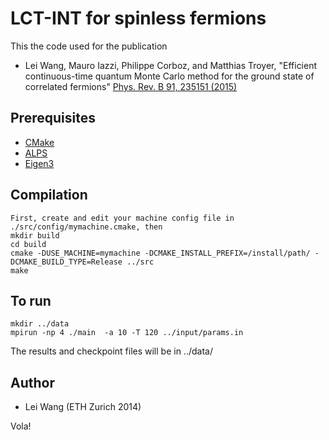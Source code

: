 LCT-INT for spinless fermions
=============================
This the code used for the publication 
 - Lei Wang, Mauro Iazzi, Philippe Corboz, and Matthias Troyer, "Efficient continuous-time quantum Monte Carlo method for the ground state of correlated fermions" [Phys. Rev. B 91, 235151 (2015)](http://dx.doi.org/10.1103/PhysRevB.91.235151)

## Prerequisites
- [CMake](https://cmake.org) 
- [ALPS](http://alps.comp-phys.org)
- [Eigen3](http://eigen.tuxfamily.org)

## Compilation
    First, create and edit your machine config file in ./src/config/mymachine.cmake, then 
    mkdir build 
    cd build 
    cmake -DUSE_MACHINE=mymachine -DCMAKE_INSTALL_PREFIX=/install/path/ -DCMAKE_BUILD_TYPE=Release ../src
    make 

## To run
    mkdir ../data 
    mpirun -np 4 ./main  -a 10 -T 120 ../input/params.in 
The results and checkpoint files will be in ../data/ 

## Author 
- Lei Wang (ETH Zurich 2014)

Vola!
